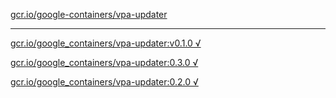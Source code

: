 [gcr.io/google-containers/vpa-updater](https://hub.docker.com/r/sqeven/vpa-updater/tags/) 

----
[gcr.io/google_containers/vpa-updater:v0.1.0 √](https://hub.docker.com/r/sqeven/vpa-updater/tags/)

[gcr.io/google_containers/vpa-updater:0.3.0 √](https://hub.docker.com/r/sqeven/vpa-updater/tags/)

[gcr.io/google_containers/vpa-updater:0.2.0 √](https://hub.docker.com/r/sqeven/vpa-updater/tags/)

